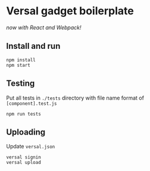 # Versal gadget boilerplate
_now with React and Webpack!_

## Install and run

```
npm install
npm start
```

## Testing

Put all tests in ```./tests``` directory with file name format of ```[component].test.js```
```
npm run tests
```

## Uploading
Update ```versal.json```
```
versal signin
versal upload
```
